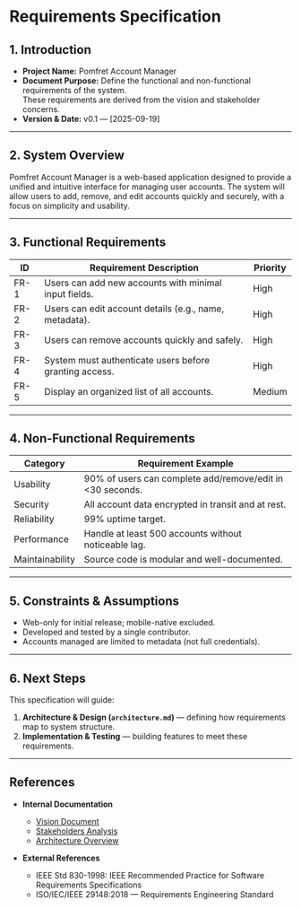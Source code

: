 # Requirements Specification

## 1. Introduction
- **Project Name:** Pomfret Account Manager  
- **Document Purpose:** Define the functional and non-functional requirements of the system.  
  These requirements are derived from the vision and stakeholder concerns.  
- **Version & Date:** v0.1 — [2025-09-19]  

---

## 2. System Overview
Pomfret Account Manager is a web-based application designed to provide a unified and intuitive interface for managing user accounts. The system will allow users to add, remove, and edit accounts quickly and securely, with a focus on simplicity and usability.  

---

## 3. Functional Requirements
| ID   | Requirement Description                                   | Priority |
|------|-----------------------------------------------------------|----------|
| FR-1 | Users can add new accounts with minimal input fields.     | High     |
| FR-2 | Users can edit account details (e.g., name, metadata).    | High     |
| FR-3 | Users can remove accounts quickly and safely.             | High     |
| FR-4 | System must authenticate users before granting access.    | High     |
| FR-5 | Display an organized list of all accounts.                | Medium   |

---

## 4. Non-Functional Requirements
| Category       | Requirement Example                                          |
|----------------|--------------------------------------------------------------|
| Usability      | 90% of users can complete add/remove/edit in <30 seconds.    |
| Security       | All account data encrypted in transit and at rest.           |
| Reliability    | 99% uptime target.                                           |
| Performance    | Handle at least 500 accounts without noticeable lag.         |
| Maintainability | Source code is modular and well-documented.                 |

---

## 5. Constraints & Assumptions
- Web-only for initial release; mobile-native excluded.  
- Developed and tested by a single contributor.  
- Accounts managed are limited to metadata (not full credentials).  

---

## 6. Next Steps
This specification will guide:  
1. **Architecture & Design (`architecture.md`)** — defining how requirements map to system structure.  
2. **Implementation & Testing** — building features to meet these requirements.  

---

## References
- **Internal Documentation**  
  - [Vision Document](./vision.md)  
  - [Stakeholders Analysis](./stakeholders-analysis.md)  
  - [Architecture Overview](./architecture.md)  

- **External References**  
  - IEEE Std 830-1998: IEEE Recommended Practice for Software Requirements Specifications  
  - ISO/IEC/IEEE 29148:2018 — Requirements Engineering Standard  

